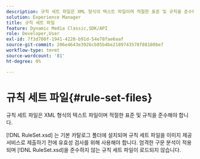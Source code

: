 ```yaml
---
description: 규칙 세트 파일은 XML 형식의 텍스트 파일이며 적절한 표준 및 규칙을 준수해야 합니다.
solution: Experience Manager
title: 규칙 세트 파일
feature: Dynamic Media Classic,SDK/API
role: Developer,User
exl-id: 7f3d700f-1941-4220-b91d-54e78fae6aaf
source-git-commit: 206e4643e3926cb85b4be2189743578f88180be7
workflow-type: tm+mt
source-wordcount: '81'
ht-degree: 0%

---
```


# 규칙 세트 파일{#rule-set-files}

규칙 세트 파일은 XML 형식의 텍스트 파일이며 적절한 표준 및 규칙을 준수해야 합니다.

[!DNL RuleSet.xsd] 는 기본 카탈로그 폴더에 설치되며 규칙 세트 파일을 이미지 제공 서비스로 제출하기 전에 유효성 검사를 위해 사용해야 합니다. 엄격한 구문 분석이 적용되며 [!DNL RuleSet.xsd]을 준수하지 않는 규칙 세트 파일이 로드되지 않습니다.

